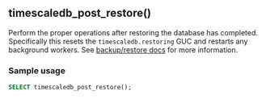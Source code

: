 ## timescaledb_post_restore() 
Perform the proper operations after restoring the database has completed.
Specifically this resets the `timescaledb.restoring` GUC and restarts any
background workers. See [backup/restore docs][backup-restore] for more information.

### Sample usage  

```sql
SELECT timescaledb_post_restore();
```

[backup-restore]: timescaledb/:currentVersion:/how-to-guides/backup-and-restore/pg-dump-and-restore/